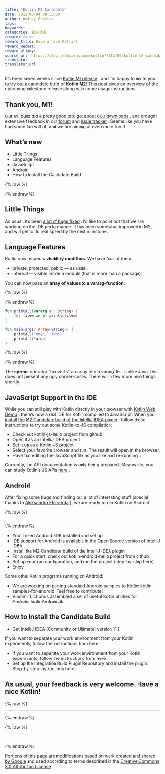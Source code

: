 ```yaml
---
title: "Kotlin M2 Candidate"
date: 2012-06-04 08:53:00
author: Andrey Breslav
tags:
keywords:
categories: 官方动态
reward: false
reward_title: Have a nice Kotlin!
reward_wechat:
reward_alipay:
source_url: https://blog.jetbrains.com/kotlin/2012/06/kotlin-m2-candidate/
translator:
translator_url:
---
```


It’s been seven weeks since [Kotlin M1 release](http://blog.jetbrains.com/kotlin/2012/04/kotlin-m1-is-out/) , and I’m happy to invite you to try out a candidate build of **Kotlin M2**! This post gives an overview of the upcoming milestone release along with come usage instructions.
## Thank you, M1!

Our M1 build did a pretty good job: got about [800 downloads](http://plugins.intellij.net/plugin/?id=6954) , and brought extensive feedback in our [forum](http://devnet.jetbrains.com/community/kotlin) and [issue tracker](http://youtrack.jetbrains.net/issues/KT) .
Seems like you have had some fun with it, and we are aiming at even more fun <img alt=":)" class="wp-smiley" data-recalc-dims="1" src="https://i2.wp.com/blog.jetbrains.com/kotlin/wp-includes/images/smilies/simple-smile.png?w=640&amp;ssl=1" style="height: 1em; max-height: 1em;"/>
## What’s new


* Little Things
* Language Features
* JavaScript
* Android
* How to Install the Candidate Build


{% raw %}
<p><span id="more-550"></span></p>
{% endraw %}

## Little Things

As usual, it’s been [a lot of bugs fixed](http://youtrack.jetbrains.com/issues/KT?q=resolved+date%3A+2012-04-12+..+2012-06-07) . I’d like to point out that we are working on the IDE performance. It has been somewhat improved in M2, and will get to its real speed by the next milestone.
## Language Features

Kotlin now respects **visibility modifiers**. We have four of them:

* private, protected, public — as usual,
* internal — visible inside a module (that is more than a package).

You can now pass an **array of values to a vararg-function**:

{% raw %}
<p></p>
{% endraw %}

```kotlin
fun printAll(vararg a : String) {
    for (item in a) println(item)
}
 
fun main(args: Array<String>) {
    printAll("one", "two")
    printAll(*args)
}
```

{% raw %}
<p></p>
{% endraw %}

The **spread** operator “converts” an array into a vararg-list. Unlike Java, this does not present any ugly corner-cases.
There will a few more nice things shortly.
## JavaScript Support in the IDE

While you can still play with Kotlin directly in your browser with [Kotlin Web Demo](http://kotlin-demo.jetbrains.com) , there’s now a real IDE for Kotlin compiled to JavaScript.
When you [install the M2 Candidate build of the IntelliJ IDEA plugin](#install) , follow these instructions to try out some Kotlin-to-JS compilation:

* Check out kotlin-js-hello project from github
* Open it as an IntelliJ IDEA project
* Set it up as a Kotlin-JS project
* Select your favorite browser and run. The result will open in the browser.
* Have fun editing the JavaScript file as you like and re-running…

Currently, the API documentation is only being prepared. Meanwhile, you can study Kotlin’s JS APIs [here](https://github.com/JetBrains/kotlin/tree/master/js/js.libraries/src) .
## Android

After fixing some bugs and finding out a lot of interesting stuff (special thanks to [Aleksandro Eterverda](https://github.com/eterverda) ), we are ready to run Kotlin on Android!

{% raw %}
<p style="text-align: center"><a href="https://i2.wp.com/blog.jetbrains.com/kotlin/files/2012/06/KotlinDroid.png"><img alt="" data-recalc-dims="1" src="https://i2.wp.com/blog.jetbrains.com/kotlin/files/2012/06/KotlinDroid.png?resize=250%2C136&amp;ssl=1"/></a></p>
{% endraw %}


* You’ll need Android SDK installed and set up
* IDE support for Android is available in the Open Source version of IntelliJ IDEA
* Install the M2 Candidate build of the IntelliJ IDEA plugin
* For a quick start, check out kotlin-android-hello project from github
* Set up your run configuration, and run the project (step-by-step here)
* Enjoy

Some other Kotlin programs running on Android:

* We are working on porting standard Android samples to Kotlin: kotlin-samples-for-android. Feel free to contribute!
* Vladimir Lichonos assembled a set of useful Kotlin utilities for Android: kotlinAndroidLib

## How to Install the Candidate Build


* Get IntelliJ IDEA (Community or Ultimate) version 11.1.

If you want to separate your work environment from your Kotlin experiments, follow the instructions from here
* If you want to separate your work environment from your Kotlin experiments, follow the instructions from here
* Set up the Integration Build Plugin Repository and install the plugin. Step-by-step instructions here.

## As usual, your feedback is very welcome. Have a nice Kotlin!


{% raw %}
<hr/>
{% endraw %}


{% raw %}
<p> </p>
{% endraw %}

Portions of this page are modifications based on work created and [shared by Google](http://code.google.com/policies.html) and used according to terms described in the [Creative Commons 3.0 Attribution License](http://creativecommons.org/licenses/by/3.0/) .
